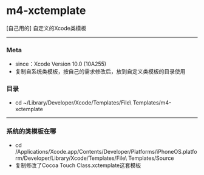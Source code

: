 # m4-xctemplate
[自己用的] 自定义的Xcode类模板

------
### Meta
- since：Xcode Version 10.0 (10A255)
- 复制自系统类模板，按自己的需求修改后，放到自定义类模板的目录使用

### 目录
- cd ~/Library/Developer/Xcode/Templates/File\ Templates/m4-xctemplate

------

### 系统的类模板在哪
- cd /Applications/Xcode.app/Contents/Developer/Platforms/iPhoneOS.platform/Developer/Library/Xcode/Templates/File\ Templates/Source
- 复制修改了Cocoa Touch Class.xctemplate这套模板